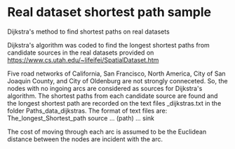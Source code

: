 # Real dataset shortest path sample
Dijkstra's method to find shortest paths on real datasets

Dijkstra's algorithm was coded to find the longest shortest paths from candidate sources in the real datasets provided on https://www.cs.utah.edu/~lifeifei/SpatialDataset.htm

Five road networks of California, San Francisco, North America, City of San Joaquin County, and City of Oldenburg are not strongly conneceted. So, the nodes with no ingoing arcs are considered as sources for Dijkstra's algorithm. The shortest paths from each candidate source are found and the longest shortest path are recorded on the text files \_dijkstras.txt in the folder Paths_data_dijkstras. The format of text files are: The_longest_Shortest_path source ... (path) ... sink 

The cost of moving through each arc is assumed to be the Euclidean distance between the nodes are incident with the arc.
